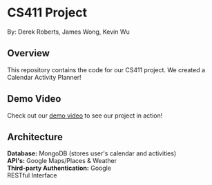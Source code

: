 # CS411 Project

By: Derek Roberts, James Wong, Kevin Wu

## Overview

This repository contains the code for our CS411 project. We created a Calendar Activity Planner!

## Demo Video

Check out our [demo video](https://youtu.be/_89C_2mAZuw) to see our project in action!

## Architecture

**Database:** MongoDB (stores user's calendar and activities) <br>
**API's:** Google Maps/Places & Weather <br>
**Third-party Authentication:** Google <br> 
RESTful Interface
